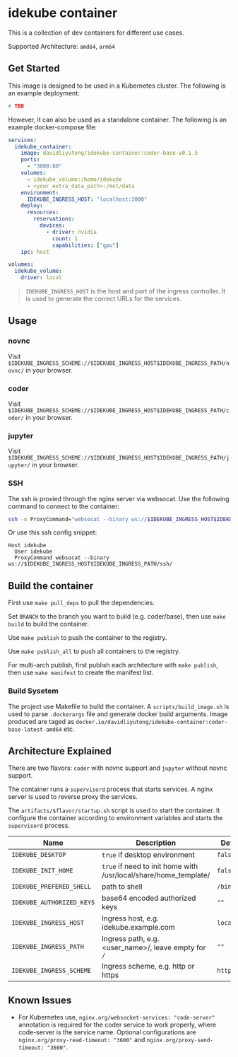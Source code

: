 # idekube container

This is a collection of dev containers for different use cases.

Supported Architecture: `amd64`, `arm64`

## Get Started

This image is designed to be used in a Kubernetes cluster. The following is an example deployment:

```yaml
# TBD
```

However, it can also be used as a standalone container. The following is an example docker-compose file:

```yaml
services:
  idekube_container:
    image: davidliyutong/idekube-container:coder-base-v0.1.5
    ports:
      - "3000:80"
    volumes:
      - idekube_volume:/home/idekube
      - <your_extra_data_path>:/mnt/data
    environment:
      IDEKUBE_INGRESS_HOST: "localhost:3000"
    deploy:
      resources:
        reservations:
          devices:
            - driver: nvidia
              count: 1
              capabilities: ["gpu"]
    ipc: host

volumes:
  idekube_volume:
    driver: local
```

> `IDEKUBE_INGRESS_HOST` is the host and port of the ingress controller. It is used to generate the correct URLs for the services.

## Usage

### novnc

Visit `$IDEKUBE_INGRESS_SCHEME://$IDEKUBE_INGRESS_HOST$IDEKUBE_INGRESS_PATH/novnc/` in your browser.

### coder

Visit `$IDEKUBE_INGRESS_SCHEME://$IDEKUBE_INGRESS_HOST$IDEKUBE_INGRESS_PATH/coder/` in your browser.

### jupyter

Visit `$IDEKUBE_INGRESS_SCHEME://$IDEKUBE_INGRESS_HOST$IDEKUBE_INGRESS_PATH/jupyter/` in your browser.

### SSH

The ssh is proxied through the nginx server via websocat. Use the following command to connect to the container:

```bash
ssh -o ProxyCommand="websocat --binary ws://$IDEKUBE_INGRESS_HOST$IDEKUBE_INGRESS_PATH/ssh/" idekube@idekube
```

Or use this ssh config snippet:

```ssh-config
Host idekube
  User idekube
  ProxyCommand websocat --binary ws://$IDEKUBE_INGRESS_HOST$IDEKUBE_INGRESS_PATH/ssh/
```

## Build the container

First use `make pull_deps` to pull the dependencies.

Set `BRANCH` to the branch you want to build (e.g. coder/base), then use `make build` to build the container.

Use `make publish` to push the container to the registry.

Use `make publish_all` to push all containers to the registry.

For multi-arch publish, first publish each architecture with `make publish`, then use `make manifest` to create the manifest list.

### Build Sysetem

The project use Makefile to build the container. A `scripts/build_image.sh` is used to parse `.dockerargs` file and generate docker build arguments. Image produced are taged as `docker.io/davidliyutong/idekube-container:coder-base-latest-amd64` etc.

## Architecture Explained

There are two flavors: `coder` with novnc support and `jupyter` without novnc support.

The container runs a `supervisord` process that starts services. A nginx server is used to reverse proxy the services.

The `artifacts/$flavor/startup.sh` script is used to start the container. It configure the container according to environment variables and starts the `supervisord` process.

| Name                      | Description                                                      | Default     |
| ------------------------- | ---------------------------------------------------------------- | ----------- |
| `IDEKUBE_DESKTOP`         | `true` if desktop environment                                    | `false`     |
| `IDEKUBE_INIT_HOME`       | `true` if need to init home with /usr/local/share/home_template/ | `false`     |
| `IDEKUBE_PREFERED_SHELL`  | path to shell                                                    | `/bin/bash` |
| `IDEKUBE_AUTHORIZED_KEYS` | base64 encoded authorized keys                                   | `""`        |
| `IDEKUBE_INGRESS_HOST`    | Ingress host, e.g. idekube.example.com                           | `localhost` |
| `IDEKUBE_INGRESS_PATH`    | Ingress path, e.g. <user_name>/, leave empty for `/`             | `""`        |
| `IDEKUBE_INGRESS_SCHEME`  | Ingress scheme, e.g. http or https                               | `http`      |

## Known Issues

- For Kubernetes use, `nginx.org/websocket-services: "code-server"` annotation is required for the coder service to work properly, where code-server is the service name. Optional configurations are `nginx.org/proxy-read-timeout: "3600"` and `nginx.org/proxy-send-timeout: "3600"`.
